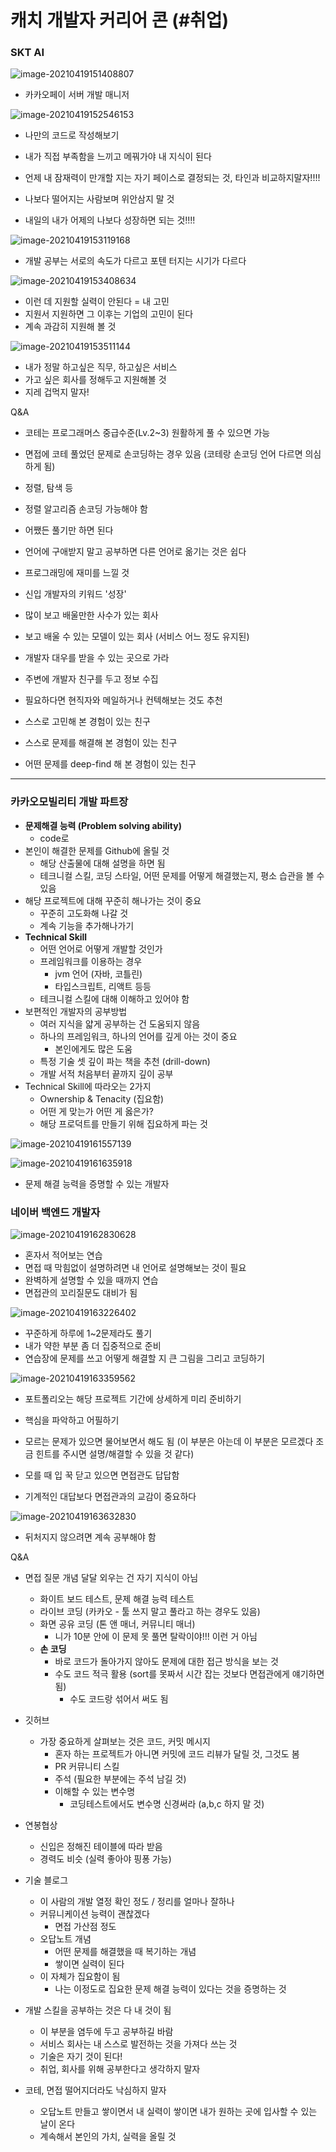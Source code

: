# 캐치 개발자 커리어 콘 (#취업)

### SKT AI 

![image-20210419151408807](C:\Users\yujin\AppData\Roaming\Typora\typora-user-images\image-20210419151408807.png)



- 카카오페이 서버 개발 매니저

![image-20210419152546153](C:\Users\yujin\AppData\Roaming\Typora\typora-user-images\image-20210419152546153.png)

- 나만의 코드로 작성해보기

- 내가 직접 부족함을 느끼고 메꿔가야 내 지식이 된다

- 언제 내 잠재력이 만개할 지는 자기 페이스로 결정되는 것, 타인과 비교하지말자!!!!

- 나보다 떨어지는 사람보며 위안삼지 말 것

- 내일의 내가 어제의 나보다 성장하면 되는 것!!!!

  

![image-20210419153119168](C:\Users\yujin\AppData\Roaming\Typora\typora-user-images\image-20210419153119168.png)

- 개발 공부는 서로의 속도가 다르고 포텐 터지는 시기가 다르다



![image-20210419153408634](C:\Users\yujin\AppData\Roaming\Typora\typora-user-images\image-20210419153408634.png)

- 이런 데 지원할 실력이 안된다 = 내 고민
- 지원서 지원하면 그 이후는 기업의 고민이 된다
- 계속 과감히 지원해 볼 것



![image-20210419153511144](C:\Users\yujin\AppData\Roaming\Typora\typora-user-images\image-20210419153511144.png)

- 내가 정말 하고싶은 직무, 하고싶은 서비스
- 가고 싶은 회사를 정해두고 지원해볼 것
- 지레 겁먹지 말자!



Q&A

- 코테는 프로그래머스 중급수준(Lv.2~3) 원활하게 풀 수 있으면 가능
- 면접에 코테 풀었던 문제로 손코딩하는 경우 있음 (코테랑 손코딩 언어 다르면 의심하게 됨)

- 정렬, 탐색 등
- 정렬 알고리즘 손코딩 가능해야 함
- 어쨌든 풀기만 하면 된다



- 언어에 구애받지 말고 공부하면 다른 언어로 옮기는 것은 쉽다
- 프로그래밍에 재미를 느낄 것



- 신입 개발자의 키워드 '성장'
- 많이 보고 배울만한 사수가 있는 회사
- 보고 배울 수 있는 모델이 있는 회사 (서비스 어느 정도 유지된)
- 개발자 대우를 받을 수 있는 곳으로 가라
- 주변에 개발자 친구를 두고 정보 수집
- 필요하다면 현직자와 메일하거나 컨텍해보는 것도 추천



- 스스로 고민해 본 경험이 있는 친구
- 스스로 문제를 해결해 본 경험이 있는 친구
- 어떤 문제를 deep-find 해 본 경험이 있는 친구





---

### 카카오모빌리티 개발 파트장

- <b>문제해결 능력 (Problem solving ability)</b>
  - code로
- 본인이 해결한 문제를 Github에 올릴 것
  - 해당 산출물에 대해 설명을 하면 됨
  - 테크니컬 스킬, 코딩 스타일, 어떤 문제를 어떻게 해결했는지, 평소 습관을 볼 수 있음
- 해당 프로젝트에 대해 꾸준히 해나가는 것이 중요
  - 꾸준히 고도화해 나갈 것
  - 계속 기능을 추가해나가기
- <b>Technical Skill</b>
  - 어떤 언어로 어떻게 개발할 것인가
  - 프레임워크를 이용하는 경우
    - jvm 언어 (자바, 코틀린)
    - 타입스크립트, 리액트 등등
  - 테크니컬 스킬에 대해 이해하고 있어야 함
- 보편적인 개발자의 공부방법
  - 여러 지식을 얇게 공부하는 건 도움되지 않음
  - 하나의 프레임워크, 하나의 언어를 깊게 아는 것이 중요
    - 본인에게도 많은 도움
  - 특정 기술 셋 깊이 파는 책을 추천 (drill-down)
  - 개발 서적 처음부터 끝까지 깊이 공부
- Technical Skill에 따라오는 2가지
  - Ownership & Tenacity (집요함)
  - 어떤 게 맞는가 어떤 게 옳은가?
  - 해당 프로덕트를 만들기 위해 집요하게 파는 것

![image-20210419161557139](C:\Users\yujin\AppData\Roaming\Typora\typora-user-images\image-20210419161557139.png)

![image-20210419161635918](C:\Users\yujin\AppData\Roaming\Typora\typora-user-images\image-20210419161635918.png)

- 문제 해결 능력을 증명할 수 있는 개발자





### 네이버 백엔드 개발자

![image-20210419162830628](C:\Users\yujin\AppData\Roaming\Typora\typora-user-images\image-20210419162830628.png)

- 혼자서 적어보는 연습
- 면접 때 막힘없이 설명하려면 내 언어로 설명해보는 것이 필요
- 완벽하게 설명할 수 있을 때까지 연습
- 면접관의 꼬리질문도 대비가 됨



![image-20210419163226402](C:\Users\yujin\AppData\Roaming\Typora\typora-user-images\image-20210419163226402.png)

- 꾸준하게 하루에 1~2문제라도 풀기
- 내가 약한 부분 좀 더 집중적으로 준비
- 연습장에 문제를 쓰고 어떻게 해결할 지 큰 그림을 그리고 코딩하기



![image-20210419163359562](C:\Users\yujin\AppData\Roaming\Typora\typora-user-images\image-20210419163359562.png)

- 포트폴리오는 해당 프로젝트 기간에 상세하게 미리 준비하기

- 핵심을 파악하고 어필하기
- 모르는 문제가 있으면 물어보면서 해도 됨 (이 부분은 아는데 이 부분은 모르겠다 조금 힌트를 주시면 설명/해결할 수 있을 것 같다)
- 모를 때 입 꾹 닫고 있으면 면접관도 답답함
- 기계적인 대답보다 면접관과의 교감이 중요하다



![image-20210419163632830](C:\Users\yujin\AppData\Roaming\Typora\typora-user-images\image-20210419163632830.png)

- 뒤처지지 않으려면 계속 공부해야 함



Q&A

- 면접 질문 개념 달달 외우는 건 자기 지식이 아님
  - 화이트 보드 테스트, 문제 해결 능력 테스트
  - 라이브 코딩 (카카오 - 툴 쓰지 말고 풀라고 하는 경우도 있음)
  - 화면 공유 코딩 (톤 앤 매너, 커뮤니티 매너)
    - 니가 10분 안에 이 문제 못 풀면 탈락이야!!! 이런 거 아님
  - <b>손 코딩</b>
    - 바로 코드가 돌아가지 않아도 문제에 대한 접근 방식을 보는 것
    - 수도 코드 적극 활용 (sort를 못짜서 시간 잡는 것보다 면접관에게 얘기하면 됨)
      - 수도 코드랑 섞어서 써도 됨
- 깃허브
  - 가장 중요하게 살펴보는 것은 코드, 커밋 메시지
    - 혼자 하는 프로젝트가 아니면 커밋에 코드 리뷰가 달릴 것, 그것도 봄
    - PR 커뮤니티 스킬
    - 주석 (필요한 부분에는 주석 남길 것)
    - 이해할 수 있는 변수명
      - 코딩테스트에서도 변수명 신경써라 (a,b,c 하지 말 것)
- 연봉협상
  - 신입은 정해진 테이블에 따라 받음
  - 경력도 비슷 (실력 좋아야 핑퐁 가능)
- 기술 블로그
  - 이 사람의 개발 열정 확인 정도 / 정리를 얼마나 잘하나
  - 커뮤니케이션 능력이 괜찮겠다
    - 면접 가산점 정도
  - 오답노트 개념
    - 어떤 문제를 해결했을 때 복기하는 개념
    - 쌓이면 실력이 된다
  - 이 자체가 집요함이 됨
    - 나는 이정도로 집요한 문제 해결 능력이 있다는 것을 증명하는 것

- 개발 스킬을 공부하는 것은 다 내 것이 됨
  - 이 부분을 염두에 두고 공부하길 바람
  - 서비스 회사는 내 스스로 발전하는 것을 가져다 쓰는 것
  - 기술은 자기 것이 된다!
  - 취업, 회사를 위해 공부한다고 생각하지 말자
- 코테, 면접 떨어지더라도 낙심하지 말자
  - 오답노트 만들고 쌓이면서 내 실력이 쌓이면 내가 원하는 곳에 입사할 수 있는 날이 온다
  - 계속해서 본인의 가치, 실력을 올릴 것